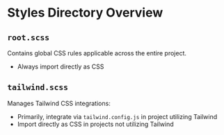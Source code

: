 # Styles Directory Overview

## `root.scss`

Contains global CSS rules applicable across the entire project.

- Always import directly as CSS

## `tailwind.scss`

Manages Tailwind CSS integrations:

- Primarily, integrate via `tailwind.config.js` in project utilizing Tailwind
- Import directly as CSS in projects not utilizing Tailwind
